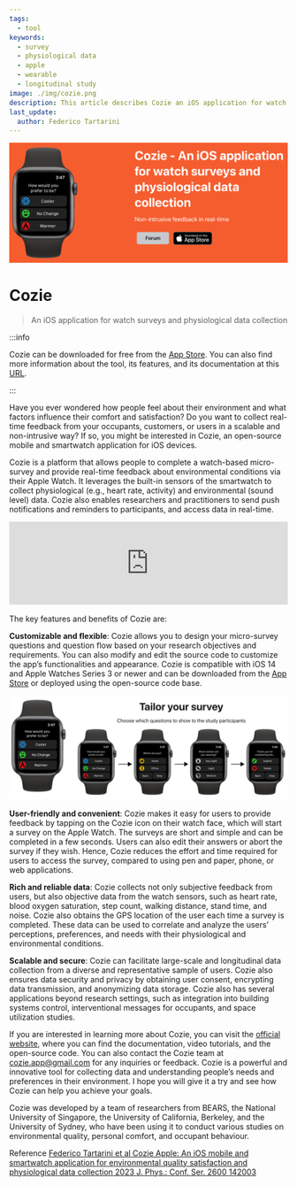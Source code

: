 ```yaml
---
tags:
  - tool
keywords: 
  - survey
  - physiological data
  - apple
  - wearable
  - longitudinal study
image: ./img/cozie.png
description: This article describes Cozie an iOS application for watch surveys and physiological data collection
last_update:
  author: Federico Tartarini
---
```


![cozie](./img/cozie.png)

# Cozie

> An iOS application for watch surveys and physiological data collection

:::info

Cozie can be downloaded for free from the [App Store](https://apps.apple.com/sg/app/cozie/id1625029501). 
You can also find more information about the tool, its features, and its documentation at this [URL](https://cozie-apple.app/).

:::

Have you ever wondered how people feel about their environment and what factors influence their comfort and satisfaction? Do you want to collect real-time feedback from your occupants, customers, or users in a scalable and non-intrusive way? 
If so, you might be interested in Cozie, an open-source mobile and smartwatch application for iOS devices.

Cozie is a platform that allows people to complete a watch-based micro-survey and provide real-time feedback about environmental conditions via their Apple Watch. 
It leverages the built-in sensors of the smartwatch to collect physiological (e.g., heart rate, activity) and environmental (sound level) data. 
Cozie also enables researchers and practitioners to send push notifications and reminders to participants, and access data in real-time.

<iframe width="100%" class="youtube-video" src="https://www.youtube.com/embed/5e4FwVydYRE?si=Wsk6qayHUpCtKyvK" title="YouTube video player" frameborder="0" allow="accelerometer; autoplay; clipboard-write; encrypted-media; gyroscope; picture-in-picture; web-share" allowfullscreen></iframe>

The key features and benefits of Cozie are:

**Customizable and flexible**: Cozie allows you to design your micro-survey questions and question flow based on your research objectives and requirements. 
You can also modify and edit the source code to customize the app’s functionalities and appearance. 
Cozie is compatible with iOS 14 and Apple Watches Series 3 or newer and can be downloaded from the [App Store](https://apps.apple.com/sg/app/cozie/id1625029501) or deployed using the open-source code base.

![cozie](./img/cozie_survey.png)

**User-friendly and convenient**: Cozie makes it easy for users to provide feedback by tapping on the Cozie icon on their watch face, which will start a survey on the Apple Watch. 
The surveys are short and simple and can be completed in a few seconds. 
Users can also edit their answers or abort the survey if they wish. 
Hence, Cozie reduces the effort and time required for users to access the survey, compared to using pen and paper, phone, or web applications.

**Rich and reliable data**: Cozie collects not only subjective feedback from users, but also objective data from the watch sensors, such as heart rate, blood oxygen saturation, step count, walking distance, stand time, and noise. 
Cozie also obtains the GPS location of the user each time a survey is completed. 
These data can be used to correlate and analyze the users’ perceptions, preferences, and needs with their physiological and environmental conditions.

**Scalable and secure**: Cozie can facilitate large-scale and longitudinal data collection from a diverse and representative sample of users. 
Cozie also ensures data security and privacy by obtaining user consent, encrypting data transmission, and anonymizing data storage. 
Cozie also has several applications beyond research settings, such as integration into building systems control, interventional messages for occupants, and space utilization studies.

If you are interested in learning more about Cozie, you can visit the [official website](https://cozie-apple.app/), where you can find the documentation, video tutorials, and the open-source code. 
You can also contact the Cozie team at cozie.app@gmail.com for any inquiries or feedback. 
Cozie is a powerful and innovative tool for collecting data and understanding people’s needs and preferences in their environment. 
I hope you will give it a try and see how Cozie can help you achieve your goals.

Cozie was developed by a team of researchers from BEARS, the National University of Singapore, the University of California, Berkeley, and the University of Sydney, who have been using it to conduct various studies on environmental quality, personal comfort, and occupant behaviour. 


Reference
[Federico Tartarini et al Cozie Apple: An iOS mobile and smartwatch application for environmental quality satisfaction and physiological data collection 2023 J. Phys.: Conf. Ser. 2600 142003](https://iopscience.iop.org/article/10.1088/1742-6596/2600/14/142003)
